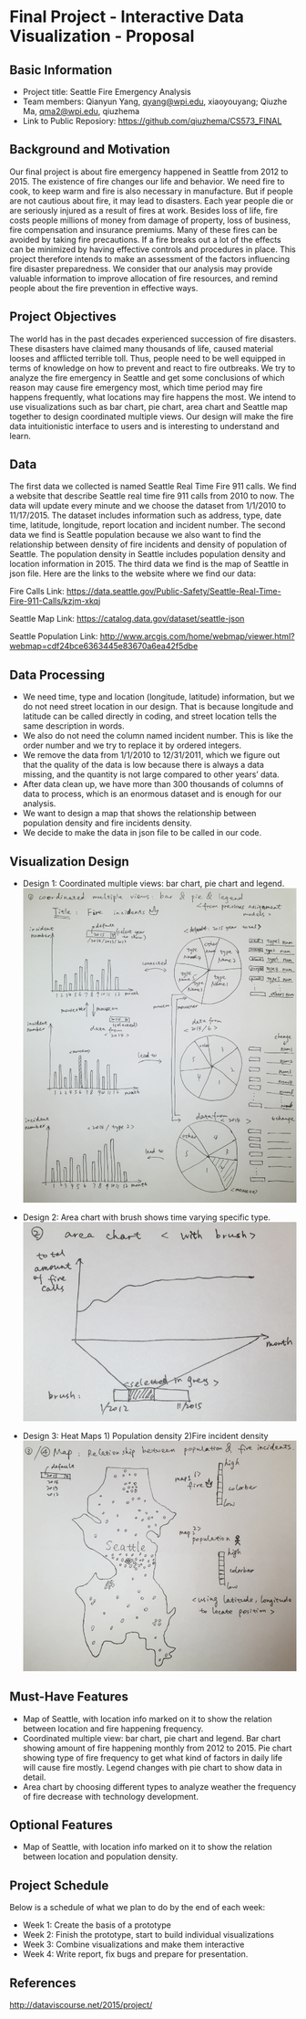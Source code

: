 Final Project - Interactive Data Visualization - Proposal
===

Basic Information
---
- Project title: Seattle Fire Emergency Analysis
- Team members: Qianyun Yang, qyang@wpi.edu, xiaoyouyang;
                Qiuzhe Ma, qma2@wpi.edu, qiuzhema
- Link to Public Reposiory: https://github.com/qiuzhema/CS573_FINAL

Background and Motivation 
---
Our final project is about fire emergency happened in Seattle from 2012 to 2015. The existence of fire changes our life and behavior. We need fire to cook, to keep warm and fire is also necessary in manufacture. But if people are not cautious about fire, it may lead to disasters. Each year people die or are seriously injured as a result of fires at work. Besides loss of life, fire costs people millions of money from damage of property, loss of business, fire compensation and insurance premiums. Many of these fires can be avoided by taking fire precautions. If a fire breaks out a lot of the effects can be minimized by having effective controls and procedures in place. This project therefore intends to make an assessment of the factors influencing fire disaster preparedness. We consider that our analysis may provide valuable information to improve allocation of fire resources, and remind people about the fire prevention in effective ways. 

Project Objectives
---
The world has in the past decades experienced succession of fire disasters. These disasters have claimed many thousands of life, caused material looses and afflicted terrible toll. Thus, people need to be well equipped in terms of knowledge on how to prevent and react to fire outbreaks. We try to analyze the fire emergency in Seattle and get some conclusions of which reason may cause fire emergency most, which time period may fire happens frequently, what locations may fire happens the most. We intend to use visualizations such as bar chart, pie chart, area chart and Seattle map together to design coordinated multiple views. Our design will make the fire data intuitionistic interface to users and is interesting to understand and learn.

Data
---
The first data we collected is named Seattle Real Time Fire 911 calls. We find a website that describe Seattle real time fire 911 calls from 2010 to now. The data will update every minute and we choose the dataset from 1/1/2010 to 11/17/2015. The dataset includes information such as address, type, date time, latitude, longitude, report location and incident number. The second data we find is Seattle population because we also want to find the relationship between density of fire incidents and density of population of Seattle. The population density in Seattle includes population density and location information in 2015. The third data we find is the map of Seattle in json file. Here are the links to the website where we find our data:

Fire Calls Link: https://data.seattle.gov/Public-Safety/Seattle-Real-Time-Fire-911-Calls/kzjm-xkqj

Seattle Map Link: https://catalog.data.gov/dataset/seattle-json

Seattle Population Link: http://www.arcgis.com/home/webmap/viewer.html?webmap=cdf24bce6363445e83670a6ea42f5dbe

Data Processing
---
- We need time, type and location (longitude, latitude) information, but we do not need street location in our design. That is because longitude and latitude can be called directly in coding, and street location tells the same description in words. 
- We also do not need the column named incident number. This is like the order number and we try to replace it by ordered integers.
- We remove the data from 1/1/2010 to 12/31/2011, which we figure out that the quality of the data is low because there is always a data missing, and the quantity is not large compared to other years’ data.
- After data clean up, we have more than 300 thousands of columns of data to process, which is an enormous dataset and is enough for our analysis.
- We want to design a map that shows the relationship between population density and fire incidents density.
- We decide to make the data in json file to be called in our code.

Visualization Design
---
- Design 1: Coordinated multiple views: bar chart, pie chart and legend.
![coordinated multiple views](img/barpie.png)

- Design 2: Area chart with brush shows time varying specific type.
![area chart](img/area.png)

- Design 3: Heat Maps 1) Population density  2)Fire incident density
![map](img/map.png)


Must-Have Features
---
- Map of Seattle, with location info marked on it to show the relation between location and fire happening frequency.
- Coordinated multiple view: bar chart, pie chart and legend. Bar chart showing amount of fire happening monthly from 2012 to 2015. Pie chart showing type of fire frequency to get what kind of factors in daily life will cause fire mostly. Legend changes with pie chart to show data in detail.
- Area chart by choosing different types to analyze weather the frequency of fire decrease with technology development.

Optional Features
---
- Map of Seattle, with location info marked on it to show the relation between location and population density.

Project Schedule
---
Below is a schedule of what we plan to do by the end of each week:
- Week 1: Create the basis of a prototype
- Week 2: Finish the prototype, start to build individual visualizations
- Week 3: Combine visualizations and make them interactive
- Week 4: Write report, fix bugs and prepare for presentation.

References
---
http://dataviscourse.net/2015/project/
